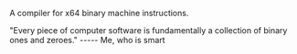A compiler for x64 binary machine instructions.

"Every piece of computer software is fundamentally a collection of binary ones and zeroes." ----- Me, who is smart
